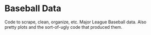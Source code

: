 # Baseball Data
Code to scrape, clean, organize, etc. Major League Baseball data. Also pretty plots and the sort-of-ugly code that produced them.
